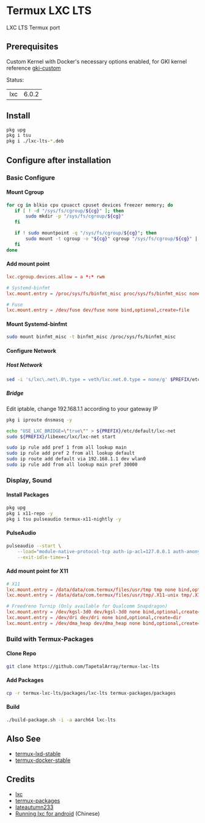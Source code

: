 # Termux LXC LTS

LXC LTS Termux port

## Prerequisites

Custom Kernel with Docker's necessary options enabled, for GKI kernel reference [gki-custom](https://github.com/TapetalArray/gki-custom)

Status:

|      |       |
|:----:|:-----:|
| lxc  | 6.0.2 |

## Install

```bash
pkg upg
pkg i tsu
pkg i ./lxc-lts-*.deb
```

## Configure after installation

### Basic Configure

#### Mount Cgroup

```bash
for cg in blkio cpu cpuacct cpuset devices freezer memory; do
   if [ ! -d "/sys/fs/cgroup/${cg}" ]; then
       sudo mkdir -p "/sys/fs/cgroup/${cg}"
   fi

   if ! sudo mountpoint -q "/sys/fs/cgroup/${cg}"; then
       sudo mount -t cgroup -o "${cg}" cgroup "/sys/fs/cgroup/${cg}" || true
   fi
done
```

#### Add mount point

```conf
lxc.cgroup.devices.allow = a *:* rwm

# Systemd-binfmt
lxc.mount.entry = /proc/sys/fs/binfmt_misc proc/sys/fs/binfmt_misc none bind,optional,create=dir

# Fuse
lxc.mount.entry = /dev/fuse dev/fuse none bind,optional,create=file
```

#### Mount Systemd-binfmt

```bash
sudo mount binfmt_misc -t binfmt_misc /proc/sys/fs/binfmt_misc
```

#### Configure Network

##### Host Network

```bash
sed -i 's/lxc\.net\.0\.type = veth/lxc.net.0.type = none/g' $PREFIX/etc/lxc/default.conf
```

##### Bridge

Edit iptable, change 192.168.1.1 according to your gateway IP

```bash
pkg i iproute dnsmasq -y

echo "USE_LXC_BRIDGE=\"true\"" > ${PREFIX}/etc/default/lxc-net
sudo ${PREFIX}/libexec/lxc/lxc-net start

sudo ip rule add pref 1 from all lookup main
sudo ip rule add pref 2 from all lookup default
sudo ip route add default via 192.168.1.1 dev wlan0
sudo ip rule add from all lookup main pref 30000
```

### Display, Sound

#### Install Packages

```bash
pkg upg
pkg i x11-repo -y
pkg i tsu pulseaudio termux-x11-nightly -y
```

#### PulseAudio

```bash
pulseaudio --start \
    --load="module-native-protocol-tcp auth-ip-acl=127.0.0.1 auth-anonymous=1" \
    --exit-idle-time=-1
```

#### Add mount point for X11

```conf
# X11
lxc.mount.entry = /data/data/com.termux/files/usr/tmp tmp none bind,optional,create=dir
lxc.mount.entry = /data/data/com.termux/files/usr/tmp/.X11-unix tmp/.X11-unix none bind,ro,optional,create=dir

# Freedreno Turnip (Only available for Qualcomm Snapdragon)
lxc.mount.entry = /dev/kgsl-3d0 dev/kgsl-3d0 none bind,optional,create=file
lxc.mount.entry = /dev/dri dev/dri none bind,optional,create=dir
lxc.mount.entry = /dev/dma_heap dev/dma_heap none bind,optional,create=dir
```

### Build with Termux-Packages

#### Clone Repo

```bash
git clone https://github.com/TapetalArray/termux-lxc-lts
```

#### Add Packages

```bash
cp -r termux-lxc-lts/packages/lxc-lts termux-packages/packages
```

#### Build

```bash
./build-package.sh -i -a aarch64 lxc-lts
```

## Also See

* [termux-lxd-stable](https://github.com/TapetalArray/termux-lxd-stable)
* [termux-docker-stable](https://github.com/TapetalArray/termux-docker-stable)

## Credits

* [lxc](https://github.com/lxc/lxc)
* [termux-packages](https://github.com/termux/termux-packages)
* [lateautumn233](https://github.com/lateautumn233)
* [Running lxc for android](https://gist.github.com/lateautumn233/939be0528a2cc34af66864bead58e68a) (Chinese)

